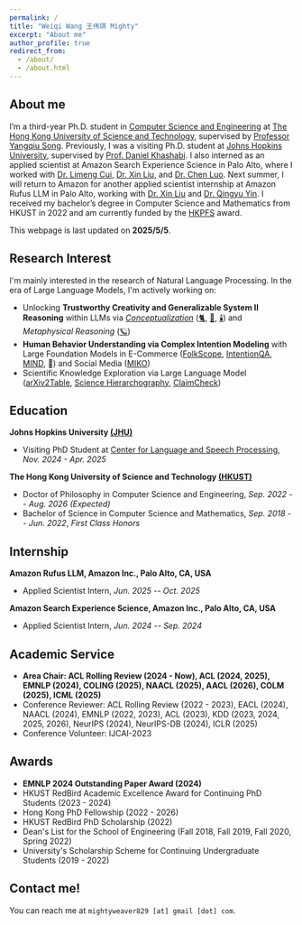 ```yaml
---
permalink: /
title: "Weiqi Wang 王伟琪 Mighty"
excerpt: "About me"
author_profile: true
redirect_from:
  - /about/
  - /about.html
---
```


## About me

I’m a third-year Ph.D. student in [Computer Science and Engineering](https://cse.hkust.edu.hk/) at [The Hong Kong University of Science and Technology](https://hkust.edu.hk/), supervised by [Professor Yangqiu Song](https://www.cse.ust.hk/~yqsong/).
Previously, I was a visiting Ph.D. student at [Johns Hopkins University](https://www.jhu.edu/), supervised by [Prof. Daniel Khashabi](https://danielkhashabi.com/). 
I also interned as an applied scientist at Amazon Search Experience Science in Palo Alto, where I worked with [Dr. Limeng Cui](https://scholar.google.com/citations?user=pfd4pUkAAAAJ&inst=1381320739207392350), [Dr. Xin Liu](https://seanliu96.github.io/), and [Dr. Chen Luo](https://chen-luo.com/). 
Next summer, I will return to Amazon for another applied scientist internship at Amazon Rufus LLM in Palo Alto, working with [Dr. Xin Liu](https://seanliu96.github.io/) and [Dr. Qingyu Yin](https://scholar.google.com/citations?user=P-mBKNYAAAAJ&hl=zh-CN&inst=1381320739207392350).
I received my bachelor’s degree in Computer Science and Mathematics from HKUST in 2022 and am currently funded by the [HKPFS](https://fytgs.hkust.edu.hk/scholarships/hong-kong-phd-fellowship-scheme) award.

This webpage is last updated on **2025/5/5**.

## Research Interest

I'm mainly interested in the research of Natural Language Processing. In the era of Large Language Models, I'm actively
working on:

- Unlocking **Trustworthy Creativity and Generalizable System II Reasoning** within LLMs via [
  *Conceptualization*](https://arxiv.org/pdf/2406.10885) ([🐈](https://aclanthology.org/2023.acl-long.733.pdf), [🚗](https://aclanthology.org/2023.findings-emnlp.902.pdf), [🕯️](https://aclanthology.org/2024.acl-long.128.pdf))
  and *Metaphysical Reasoning* ([🪐](https://arxiv.org/pdf/2406.02106))
- **Human Behavior Understanding via Complex Intention Modeling** with Large Foundation Models in
  E-Commerce ([FolkScope](https://aclanthology.org/2023.findings-acl.76.pdf), [IntentionQA](https://arxiv.org/pdf/2406.10173), [MIND](https://arxiv.org/pdf/2406.10701), 📜) and Social Media ([MIKO](https://arxiv.org/pdf/2402.18169.pdf))
- Scientific Knowledge Exploration via Large Language Model ([arXiv2Table](https://arxiv.org/pdf/2504.10284), [Science Hierarchography](https://arxiv.org/pdf/2504.13834), [ClaimCheck](https://arxiv.org/pdf/2503.21717v1))

## Education

**Johns Hopkins University [(JHU)](https://www.jhu.edu/)**

- Visiting PhD Student at [Center for Language and Speech Processing](https://www.clsp.jhu.edu/), *Nov. 2024 - Apr. 2025*

**The Hong Kong University of Science and Technology [(HKUST)](https://hkust.edu.hk/)**

- Doctor of Philosophy in Computer Science and Engineering,  *Sep. 2022 -- Aug. 2026 (Expected)*
- Bachelor of Science in Computer Science and Mathematics,  *Sep. 2018 -- Jun. 2022*, *First Class Honors*

## Internship

**Amazon Rufus LLM, Amazon Inc., Palo Alto, CA, USA**

- Applied Scientist Intern, *Jun. 2025 -- Oct. 2025*

**Amazon Search Experience Science, Amazon Inc., Palo Alto, CA, USA**

- Applied Scientist Intern, *Jun. 2024 -- Sep. 2024*

## Academic Service

* **Area Chair: ACL Rolling Review (2024 - Now), ACL (2024, 2025), EMNLP (2024), COLING (2025), NAACL (2025), AACL (2026), COLM (2025), ICML (2025)**
* Conference Reviewer: ACL Rolling Review (2022 - 2023), EACL (2024), NAACL (2024), EMNLP (2022, 2023), ACL (2023),
  KDD (2023, 2024, 2025, 2026), NeurIPS (2024), NeurIPS-DB (2024), ICLR (2025)
* Conference Volunteer: IJCAI-2023

## Awards

* **EMNLP 2024 Outstanding Paper Award (2024)**
* HKUST RedBird Academic Excellence Award for Continuing PhD Students (2023 - 2024)
* Hong Kong PhD Fellowship (2022 - 2026)
* HKUST RedBird PhD Scholarship (2022)
* Dean's List for the School of Engineering (Fall 2018, Fall 2019, Fall 2020, Spring 2022)
* University's Scholarship Scheme for Continuing Undergraduate Students (2019 - 2022)

## Contact me!

You can reach me at `mightyweaver829 [at] gmail [dot] com`.

<script type='text/javascript' id='clustrmaps' src='//cdn.clustrmaps.com/map_v2.js?cl=ffffff&w=700&t=tt&d=DE2rC1_XQk9C3olzhHZGibG_eT8m4xfWcetZ15Zm4mQ&co=2d78ad&cmo=3acc3a&cmn=ff5353&ct=ffffff'></script>